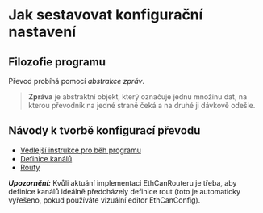# Jak sestavovat konfigurační nastavení
## Filozofie programu
Převod probíhá pomocí *abstrakce zpráv*.  
> **Zpráva** je abstraktní objekt, který označuje jednu množinu dat, na kterou převodník na jedné straně čeká a na druhé ji dávkově odešle.

## Návody k tvorbě konfigurací převodu
- [Vedlejší instrukce pro běh programu](Misc.md)
- [Definice kanálů](Channels.md)
- [Routy](Routes.md)

***Upozornění:*** Kvůli aktuání implementaci EthCanRouteru je třeba, aby definice kanálů ideálně předcházely definice rout (toto je automaticky vyřešeno, pokud používáte vizuální editor EthCanConfig).